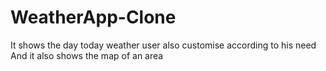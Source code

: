 # WeatherApp-Clone
It shows the day today weather user also customise according to his need  And it also shows the map of an area
